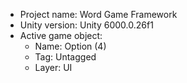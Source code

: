 <!-- UNITY CODE ASSIST INSTRUCTIONS START -->
- Project name: Word Game Framework
- Unity version: Unity 6000.0.26f1
- Active game object:
  - Name: Option (4)
  - Tag: Untagged
  - Layer: UI
<!-- UNITY CODE ASSIST INSTRUCTIONS END -->